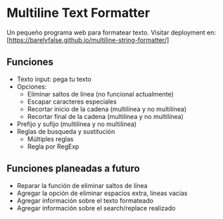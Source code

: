 # Multiline Text Formatter

Un pequeño programa web para formatear texto.
Visitar deployment en: [https://barelyfalse.github.io/multiline-string-formatter/]

## Funciones
- Texto input: pega tu texto
- Opciones:
  - Eliminar saltos de línea (no funcional actualmente)
  - Escapar caracteres especiales
  - Recortar inicio de la cadena (multilínea y no multilínea)
  - Recortar final de la cadena (multilínea y no multilínea)
- Prefijo y sufijo (multilínea y no multilínea)
- Reglas de busqueda y sustitución
  - Múltiples reglas
  - Regla por RegExp

## Funciones planeadas a futuro
- Reparar la función de eliminar saltos de línea
- Agregar la opción de eliminar espacios extra, lineas vacías
- Agregar información sobre el texto formateado
- Agregar información sobre el search/replace realizado